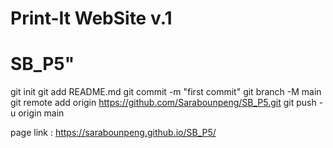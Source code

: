 # Print-It WebSite v.1
# SB_P5" 
git init
git add README.md
git commit -m "first commit"
git branch -M main
git remote add origin https://github.com/Sarabounpeng/SB_P5.git
git push -u origin main 

page link :  https://sarabounpeng.github.io/SB_P5/